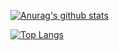 <!-- <p align="center"> -->
<!-- </p> -->

<!-- <img style="display:inline-block;margin-right:10px;" src="https://media1.giphy.com/media/xT5LMRXQ4yPjL415q8/giphy.gif" alt="a" height="250"/> -->


[![Anurag's github stats](https://github-readme-stats.vercel.app/api?username=ricardojoserf&show_icons=true)](https://github.com/anuraghazra/github-readme-stats)


[![Top Langs](https://github-readme-stats.vercel.app/api/top-langs/?username=ricardojoserf)](https://github.com/anuraghazra/github-readme-stats)



<!-- [![HitCount](http://hits.dwyl.com/ricardojoserf/ricardojoserf.svg)](http://hits.dwyl.com/ricardojoserf/ricardojoserf) -->


